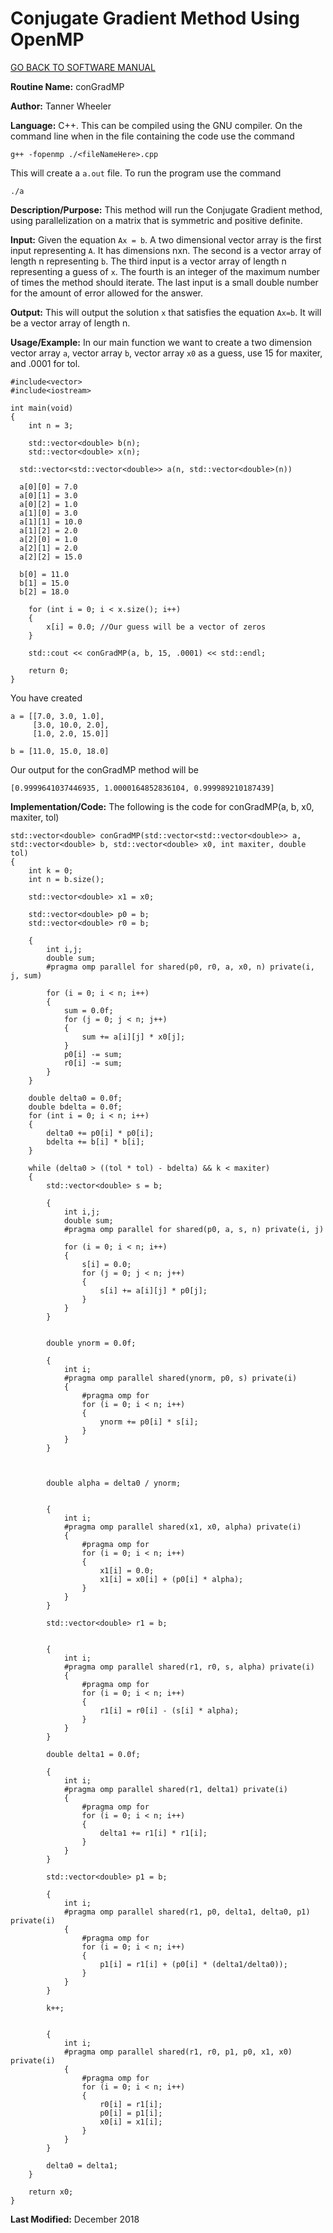 # Conjugate Gradient Method Using OpenMP

[GO BACK TO SOFTWARE MANUAL](https://tannerwheeler.github.io/math4610/softwareManual/softwareManual)

**Routine Name:** conGradMP

**Author:** Tanner Wheeler

**Language:** C++.  This can be compiled using the GNU compiler.  On the command line when in the file containing the code use the command
```
g++ -fopenmp ./<fileNameHere>.cpp 
```
This will create a `a.out` file.  To run the program use the command
```
./a
```

**Description/Purpose:** This method will run the Conjugate Gradient method, using parallelization on a matrix that is symmetric and positive definite.

**Input:** Given the equation `Ax = b`.  A two dimensional vector array is the first input representing `A`.  It has dimensions nxn.  The second is a vector array of length n representing `b`. The third input is a vector array of length n representing a guess of `x`.  The fourth is an integer of the maximum number of times the method should iterate.  The last input is a small double number for the amount of error allowed for the answer.

**Output:** This will output the solution `x` that satisfies the equation `Ax=b`.  It will be a vector array of length n.

**Usage/Example:**
In our main function we want to create a two dimension vector array `a`, vector array `b`, vector array `x0` as a guess, use 15 for maxiter, and .0001 for tol.

```
#include<vector>
#include<iostream>

int main(void)
{
	int n = 3;

	std::vector<double> b(n);
	std::vector<double> x(n);

  std::vector<std::vector<double>> a(n, std::vector<double>(n))

  a[0][0] = 7.0
  a[0][1] = 3.0
  a[0][2] = 1.0
  a[1][0] = 3.0
  a[1][1] = 10.0
  a[1][2] = 2.0
  a[2][0] = 1.0
  a[2][1] = 2.0
  a[2][2] = 15.0

  b[0] = 11.0
  b[1] = 15.0
  b[2] = 18.0
  
	for (int i = 0; i < x.size(); i++)
	{
		x[i] = 0.0; //Our guess will be a vector of zeros
	}

	std::cout << conGradMP(a, b, 15, .0001) << std::endl;

	return 0;
}  
```
You have created 
```
a = [[7.0, 3.0, 1.0],
     [3.0, 10.0, 2.0],
     [1.0, 2.0, 15.0]]
     
b = [11.0, 15.0, 18.0]
```
Our output for the conGradMP method will be
```
[0.9999641037446935, 1.0000164852836104, 0.999989210187439]
```


**Implementation/Code:** The following is the code for conGradMP(a, b, x0, maxiter, tol)
```
std::vector<double> conGradMP(std::vector<std::vector<double>> a, std::vector<double> b, std::vector<double> x0, int maxiter, double tol)
{
	int k = 0;
	int n = b.size();

	std::vector<double> x1 = x0;

	std::vector<double> p0 = b;
	std::vector<double> r0 = b;

	{
		int i,j;
		double sum;
		#pragma omp parallel for shared(p0, r0, a, x0, n) private(i, j, sum)

		for (i = 0; i < n; i++)
		{
			sum = 0.0f;
			for (j = 0; j < n; j++)
			{
				sum += a[i][j] * x0[j];
			}
			p0[i] -= sum;
			r0[i] -= sum;
		}
	}

	double delta0 = 0.0f;
	double bdelta = 0.0f;
	for (int i = 0; i < n; i++)
	{
		delta0 += p0[i] * p0[i];
		bdelta += b[i] * b[i];
	}

	while (delta0 > ((tol * tol) - bdelta) && k < maxiter)
	{
		std::vector<double> s = b;

		{
			int i,j;
			double sum;
			#pragma omp parallel for shared(p0, a, s, n) private(i, j)

			for (i = 0; i < n; i++)
			{
				s[i] = 0.0;
				for (j = 0; j < n; j++)
				{
					s[i] += a[i][j] * p0[j];
				}
			}
		}
		

		double ynorm = 0.0f;

		{
			int i;
			#pragma omp parallel shared(ynorm, p0, s) private(i)
			{
				#pragma omp for
				for (i = 0; i < n; i++)
				{
					ynorm += p0[i] * s[i];
				}
			}
		}
		
		

		double alpha = delta0 / ynorm;


		{
			int i;
			#pragma omp parallel shared(x1, x0, alpha) private(i)
			{
				#pragma omp for
				for (i = 0; i < n; i++)
				{
					x1[i] = 0.0;
					x1[i] = x0[i] + (p0[i] * alpha);
				}
			}
		}

		std::vector<double> r1 = b;


		{
			int i;
			#pragma omp parallel shared(r1, r0, s, alpha) private(i)
			{
				#pragma omp for
				for (i = 0; i < n; i++)
				{
					r1[i] = r0[i] - (s[i] * alpha);
				}
			}
		}

		double delta1 = 0.0f;

		{
			int i;
			#pragma omp parallel shared(r1, delta1) private(i)
			{
				#pragma omp for
				for (i = 0; i < n; i++)
				{
					delta1 += r1[i] * r1[i];
				}
			}
		}

		std::vector<double> p1 = b;

		{
			int i;
			#pragma omp parallel shared(r1, p0, delta1, delta0, p1) private(i)
			{
				#pragma omp for
				for (i = 0; i < n; i++)
				{
					p1[i] = r1[i] + (p0[i] * (delta1/delta0));
				}
			}
		}

		k++;


		{
			int i;
			#pragma omp parallel shared(r1, r0, p1, p0, x1, x0) private(i)
			{
				#pragma omp for
				for (i = 0; i < n; i++)
				{
					r0[i] = r1[i];
					p0[i] = p1[i];
					x0[i] = x1[i];
				}
			}
		}

		delta0 = delta1;
	}

	return x0;
}

```

**Last Modified:** December 2018

